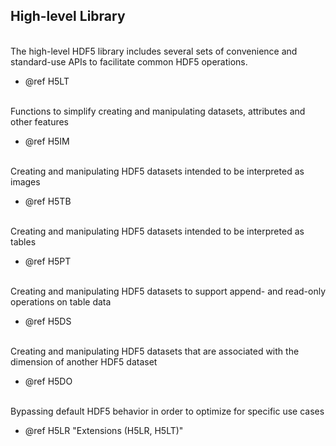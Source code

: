 ## High-level Library

<br />
The high-level HDF5 library includes several sets of convenience and standard-use APIs to 
facilitate common HDF5 operations.

- @ref H5LT
<br />
Functions to simplify creating and manipulating datasets, attributes and other features

- @ref H5IM
<br />
Creating and manipulating HDF5 datasets intended to be interpreted as images

- @ref H5TB
<br />
Creating and manipulating HDF5 datasets intended to be interpreted as tables

- @ref H5PT
<br />
Creating and manipulating HDF5 datasets to support append- and read-only operations on table data

- @ref H5DS
<br />
Creating and manipulating HDF5 datasets that are associated with the dimension of another HDF5 dataset

- @ref H5DO
<br />
Bypassing default HDF5 behavior in order to optimize for specific use cases

- @ref H5LR "Extensions (H5LR, H5LT)"
